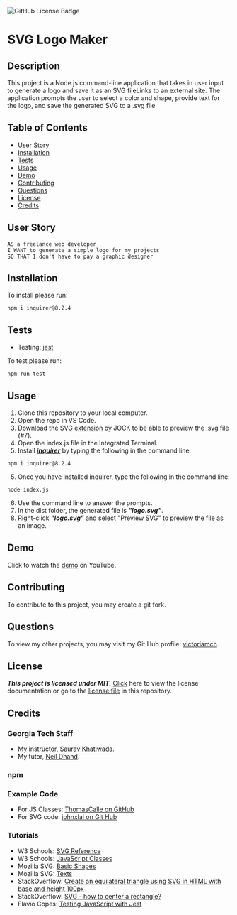 ![GitHub License Badge](https://img.shields.io/badge/license-MIT-blue.svg)

# SVG Logo Maker

## Description

This project is a Node.js command-line application that takes in user input to generate a logo and save it as an SVG fileLinks to an external site. The application prompts the user to select a color and shape, provide text for the logo, and save the generated SVG to a .svg file

## Table of Contents
- [User Story](#user-story)
- [Installation](#installation)
- [Tests](#tests)
- [Usage](#usage)
- [Demo](#demo)
- [Contributing](#contributing)
- [Questions](#questions)
- [License](#license)
- [Credits](#credits)

## User Story

```
AS a freelance web developer
I WANT to generate a simple logo for my projects
SO THAT I don't have to pay a graphic designer
```

## Installation

To install please run:
```
npm i inquirer@8.2.4
```

## Tests

- Testing: [jest](https://www.npmjs.com/package/jest)

To test please run:
```
npm run test
```

## Usage

1. Clone this repository to your local computer.
2. Open the repo in VS Code.
3. Download the SVG [extension](https://marketplace.visualstudio.com/items?itemName=jock.svg) by JOCK to be able to preview the .svg file (#7).
4. Open the index.js file in the Integrated Terminal.
5. Install [***inquirer***](https://www.npmjs.com/package/inquirer) by typing the following in the command line:
```
npm i inquirer@8.2.4
```
5. Once you have installed inquirer, type the following in the command line:
```
node index.js
```
6. Use the command line to answer the prompts.
7. In the dist folder, the generated file is ***"logo.svg"***.
8. Right-click ***"logo.svg"*** and select "Preview SVG" to preview the file as an image.

## Demo

Click to watch the [demo](https://www.youtube.com/watch?v=_wRz3mtKcAc) on YouTube.

## Contributing

To contribute to this project, you may create a git fork.

## Questions

To view my other projects, you may visit my Git Hub profile: [victoriamcn](https://github.com/victoriamcn).


## License

***This project is licensed under MIT.*** [Click](https://pitt.libguides.com/openlicensing/MIT#:~:text=Users%20of%20software%20using%20an,and%20the%20X%20Windows%20System.) here to view the license documentation or go to the [license file](https://github.com/victoriamcn/SVG-Logo-Maker/blob/main/LICENSE) in this repository.

## Credits

### Georgia Tech Staff

- My instructor, [Saurav Khatiwada](https://github.com/khatiwadasaurav).
- My tutor, [Neil Dhand](https://github.com/neildhand).

### npm


### Example Code
- For JS Classes: [ThomasCalle on GitHub](https://github.com/ThomasCalle/Thomas-Object-Oriented-Programming-SVG-Logo-Maker/blob/main/index.js)
- For SVG code: [johnxlai on Git Hub](https://github.com/johnxlai/svg-logo-maker/blob/main/lib/generateSvg.js)

### Tutorials
- W3 Schools: [SVG Reference](https://www.w3schools.com/graphics/svg_reference.asp) 
- W3 Schools:  [JavaScript Classes](https://www.w3schools.com/js/js_classes.asp)
- Mozilla SVG: [Basic Shapes](https://developer.mozilla.org/en-US/docs/Web/SVG/Tutorial/Basic_Shapes)
- Mozilla SVG: [Texts](https://developer.mozilla.org/en-US/docs/Web/SVG/Tutorial/Texts)
- StackOverflow: [Create an equilateral triangle using SVG in HTML with base and height 100px](https://stackoverflow.com/questions/54955165/create-a-equilateral-triangle-using-svg-in-html-with-base-and-height-100px)
- StackOverflow: [SVG - how to center a rectangle?](https://stackoverflow.com/questions/53946107/svg-how-to-center-a-rectangle)
- Flavio Copes: [Testing JavaScript with Jest](https://flaviocopes.com/jest/)
